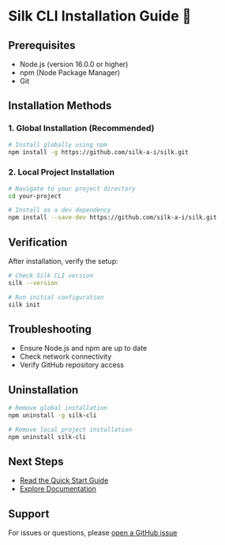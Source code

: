 # Silk CLI Installation Guide 🚀

## Prerequisites

- Node.js (version 16.0.0 or higher)
- npm (Node Package Manager)
- Git

## Installation Methods

### 1. Global Installation (Recommended)

```bash
# Install globally using npm
npm install -g https://github.com/silk-a-i/silk.git
```

### 2. Local Project Installation

```bash
# Navigate to your project directory
cd your-project

# Install as a dev dependency
npm install --save-dev https://github.com/silk-a-i/silk.git
```

## Verification

After installation, verify the setup:

```bash
# Check Silk CLI version
silk --version

# Run initial configuration
silk init
```

## Troubleshooting

- Ensure Node.js and npm are up to date
- Check network connectivity
- Verify GitHub repository access

## Uninstallation

```bash
# Remove global installation
npm uninstall -g silk-cli

# Remove local project installation
npm uninstall silk-cli
```

## Next Steps

- [Read the Quick Start Guide](README.md)
- [Explore Documentation](https://docs.silk-labs.com)

## Support

For issues or questions, please [open a GitHub issue](https://github.com/silk-a-i/silk/issues)

